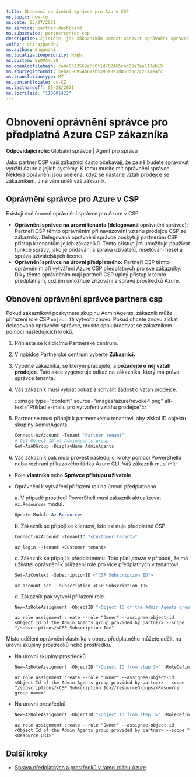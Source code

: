 ```yaml
---
title: Obnovení oprávnění správce pro Azure CSP
ms.topic: how-to
ms.date: 05/27/2021
ms.service: partner-dashboard
ms.subservice: partnercenter-csp
description: Zjistěte, jak zákazníkům pomoct obnovit oprávnění správce partnera, aby partner mohl pomoci spravovat předplatná Azure CSP předplatného zákazníka.
author: dhirajgandhi
ms.author: dhgandhi
ms.localizationpriority: High
ms.custom: SEOMAY.20
ms.openlocfilehash: ca4c8323562e6c6f1d762465cad86e7ae113eb19
ms.sourcegitcommit: beba696954b62ab5396a893d050d0c2c211aeafc
ms.translationtype: MT
ms.contentlocale: cs-CZ
ms.lasthandoff: 05/28/2021
ms.locfileid: "110601422"
---
```

# <a name="reinstate-admin-privileges-for-a-customers-azure-csp-subscriptions"></a>Obnovení oprávnění správce pro předplatná Azure CSP zákazníka  

**Odpovídající role:** Globální správce | Agent pro správu

Jako partner CSP vaši zákazníci často očekávají, že za ně budete spravovat využití Azure a jejich systémy. K tomu musíte mít oprávnění správce. Některá oprávnění jsou udělena, když se nastane vztah prodejce se zákazníkem. Jiné vám udělí váš zákazník.

## <a name="admin-privileges-for-azure-in-csp"></a>Oprávnění správce pro Azure v CSP

Existují dvě úrovně oprávnění správce pro Azure v CSP.

- **Oprávnění správce na úrovni tenanta (delegovaná** oprávnění správce): Partneři CSP těmto oprávněním při navazování vztahu prodejce CSP se zákazníky. Delegovaná oprávnění správce poskytují partnerům CSP přístup k tenantům jejich zákazníků. Tento přístup jim umožňuje používat funkce správy, jako je přidávání a správa uživatelů, resetování hesel a správa uživatelských licencí.
- **Oprávnění správce na úrovni předplatného:** Partneři CSP těmto oprávněním při vytváření Azure CSP předplatných pro své zákazníky. Díky těmto oprávněním mají partneři CSP úplný přístup k těmto předplatným, což jim umožňuje zřizování a správu prostředků Azure.

## <a name="reinstate-csp-a-partners-admin-privileges"></a>Obnovení oprávnění správce partnera csp

Pokud zákazníkovi poskytnete skupinu AdminAgents, zákazník může přiřazení role CSP `object ID` vytvořit znovu. Pokud chcete znovu získat delegovaná oprávnění správce, musíte spolupracovat se zákazníkem pomocí následujících kroků.

1. Přihlaste se k řídicímu Partnerské centrum.

2. V nabídce Partnerské centrum vyberte **Zákazníci.**

3. Vyberte zákazníka, se kterým pracujete, a **požádejte o něj vztah prodejce**. Tato akce vygeneruje odkaz na zákazníka, který má práva správce tenanta.

4. Váš zákazník musí vybrat odkaz a schválit žádost o vztah prodejce.

   :::image type="content" source="images/azure/revoke4.png" alt-text="Příklad e-mailu pro vytvoření vztahu prodejce":::

5. Partner se musí připojit k partnerskému tenantovi, aby získal ID objektu skupiny AdminAgents.
  
   ```powershell
   Connect-AzAccount -Tenant "Partner tenant"
   # Get Object ID of AdminAgents group
   Get-AzADGroup -DisplayName AdminAgents
   ```

6. Váš zákazník pak musí provést následující kroky pomocí PowerShellu nebo rozhraní příkazového řádku Azure CLI. Váš zákazník musí mít:

- Role **vlastníka** nebo **Správce přístupu uživatele** 
- Oprávnění k vytváření přiřazení rolí na úrovni předplatného

   a. V případě prostředí PowerShell musí zákazník aktualizovat `Az.Resources` modul.
   ```powershell
   Update-Module Az.Resources
   ```

   b. Zákazník se připojí ke klientovi, kde existuje předplatné CSP.
   ```powershell
   Connect-AzAccount -TenantID "<Customer tenant>"
   ```
   ```azurecli
   az login --tenant <Customer tenant>
   ```

   c. Zákazník se připojí k předplatnému. Toto platí *pouze* v případě, že má uživatel oprávnění k přiřazení role pro více předplatných v tenantovi.

   ```powershell
   Set-AzContext -SubscriptionID <"CSP Subscription ID">
   ```
   ```azurecli
   az account set --subscription <CSP Subscription ID>
   ```

   d. Zákazník pak vytvoří přiřazení role.
    
   ```powershell
   New-AzRoleAssignment -ObjectID "<Object ID of the Admin Agents group provided by partner>" -RoleDefinitionName "Owner" -Scope "/subscriptions/'<CSP subscription ID>'"
   ```
   ```azurecli
   az role assignment create --role "Owner" --assignee-object-id <Object Id of the Admin Agents group provided by partner> --scope "/subscriptions/<CSP Subscription Id>"
   ```

Místo udělení oprávnění vlastníka v oboru předplatného můžete udělit na úrovni skupiny prostředků nebo prostředku. 

- Na úrovni skupiny prostředků

   ```powershell
   New-AzRoleAssignment -ObjectID "<Object ID from step 3>" -RoleDefinitionName Owner -Scope "/subscriptions/'SubscriptionID of CSP subscription'/resourceGroups/'Resource group name'"
   ```
   ```azurecli
   az role assignment create --role "Owner" --assignee-object-id <Object Id of the Admin Agents group provided by partner> --scope "/subscriptions/<CSP Subscription Id>//resourceGroups/<Resource group name>"
   ```

- Na úrovni prostředků

   ```powershell
   New-AzRoleAssignment -ObjectID "<Object ID from step 3>" -RoleDefinitionName Owner -Scope "<Resource URI>"
   ```
   ```azurecli
   az role assignment create --role "Owner" --assignee-object-id <Object Id of the Admin Agents group provided by partner> --scope "<Resource URI>"
   ```

## <a name="next-steps"></a>Další kroky

- [Správa předplatných a prostředků v rámci plánu Azure](azure-plan-manage.md)
